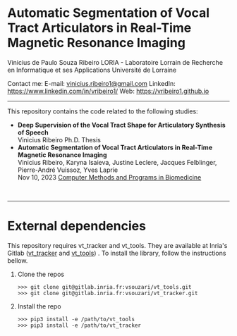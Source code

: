 # Automatic Segmentation of Vocal Tract Articulators in Real-Time Magnetic Resonance Imaging

Vinicius de Paulo Souza Ribeiro
LORIA - Laboratoire Lorrain de Recherche en Informatique et ses Applications
Université de Lorraine

Contact me:
E-mail: vinicius.ribeiro1@gmail.com
LinkedIn: https://www.linkedin.com/in/vribeiro1/
Web: https://vribeiro1.github.io

<hr>

This repository contains the code related to the following studies:

<ul>

<li>
<b>Deep Supervision of the Vocal Tract Shape for Articulatory Synthesis of Speech</b><br>
Vinicius Ribeiro
Ph.D. Thesis
</li>

<li>
<b>Automatic Segmentation of Vocal Tract Articulators in Real-Time Magnetic Resonance Imaging</b><br>
Vinicius Ribeiro, Karyna Isaieva, Justine Leclere, Jacques Felblinger, Pierre-André Vuissoz, Yves Laprie<br>
Nov 10, 2023 <a href="https://vribeiro1.github.io/publications#:~:text=Computer%20Methods%20and%20Programs%20in%20Biomedicine">Computer Methods and Programs in Biomedicine</a><br>
</li>

</ul>

<br>

<hr>

# External dependencies

This repository requires vt_tracker and vt_tools. They are available at Inria's Gitlab
(<a href="https://gitlab.inria.fr/vsouzari/vt_tracker">vt_tracker</a> and
<a href="https://gitlab.inria.fr/vsouzari/vt_tools">vt_tools</a>) . To install the library, follow
the instructions bellow.

<ol>

<li>Clone the repos</li>

```
>>> git clone git@gitlab.inria.fr:vsouzari/vt_tools.git
>>> git clone git@gitlab.inria.fr:vsouzari/vt_tracker.git
```

<li>Install the repo</li>

```
>>> pip3 install -e /path/to/vt_tools
>>> pip3 install -e /path/to/vt_tracker
```

</ol>
